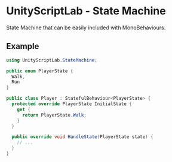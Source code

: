 # UnityScriptLab - State Machine

State Machine that can be easily included with MonoBehaviours.

## Example

```csharp
using UnityScriptLab.StateMachine;

public enum PlayerState {
  Walk,
  Run
}

public class Player : StatefulBehaviour<PlayerState> {
  protected override PlayerState InitialState {
    get {
      return PlayerState.Walk;
    }
  }

  public override void HandleState(PlayerState state) {
    // ...
  }
}
